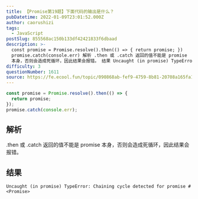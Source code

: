 ```yaml
---
title: 【Promise第19题】下面代码的输出是什么？
pubDatetime: 2022-01-09T23:01:52.000Z
author: caorushizi
tags:
  - JavaScript
postSlug: 855568ac150b133df42421833f6dbaad
description: >-
  const promise = Promise.resolve().then(() => { return promise; })
  promise.catch(console.err) 解析 .then 或 .catch 返回的值不能是 promise
  本身，否则会造成死循环，因此结果会报错。 结果 Uncaught (in promise) TypeError: Chaining cycle d
difficulty: 3
questionNumber: 1611
source: https://fe.ecool.fun/topic/090868ab-fef9-4759-8b81-20708a165fa1
---
```


```js
const promise = Promise.resolve().then(() => {
  return promise;
});
promise.catch(console.err);
```

## 解析

.then 或 .catch 返回的值不能是 promise 本身，否则会造成死循环，因此结果会报错。

## 结果

```
Uncaught (in promise) TypeError: Chaining cycle detected for promise #<Promise>
```
